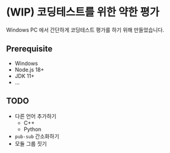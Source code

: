 # (WIP) 코딩테스트를 위한 약한 평가

Windows PC 에서 간단하게 코딩테스트 평가를 하기 위해 만들었습니다.

## Prerequisite

- Windows
- Node.js 18+
- JDK 11+
- ...

## TODO

- 다른 언어 추가하기
  - C++
  - Python
- `pub-sub` 간소화하기
- 모듈 그룹 짓기
